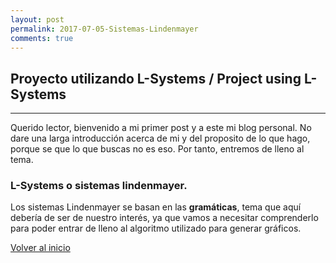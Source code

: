 ```yaml
---
layout: post
permalink: 2017-07-05-Sistemas-Lindenmayer
comments: true
---
```


## Proyecto utilizando L-Systems / Project using L-Systems
* * *
Querido lector, bienvenido a mi primer post y a este mi blog personal. 
No dare una larga introducción acerca de mi y del proposito de lo que 
hago, porque se que lo que buscas no es eso. Por tanto, entremos de lleno 
al tema. 

### L-Systems o sistemas lindenmayer.

Los sistemas Lindenmayer se basan en las **gramáticas**, tema que aquí
debería de ser de nuestro interés, ya que vamos a necesitar comprenderlo
para poder entrar de lleno al algoritmo utilizado para generar gráficos.


[Volver al inicio](/)
